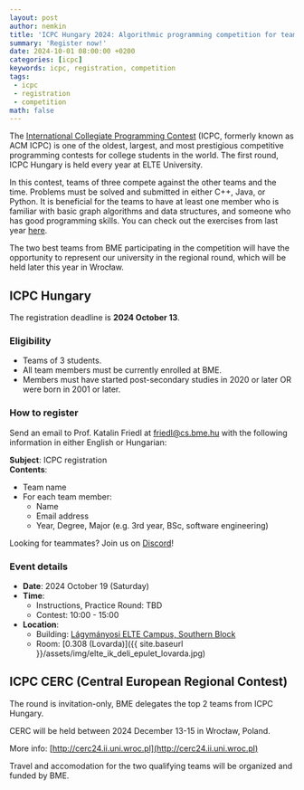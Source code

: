 ```yaml
---
layout: post
author: nemkin
title: 'ICPC Hungary 2024: Algorithmic programming competition for teams'
summary: 'Register now!'
date: 2024-10-01 08:00:00 +0200
categories: [icpc]
keywords: icpc, registration, competition
tags:
 - icpc
 - registration
 - competition
math: false
---
```


The [International Collegiate Programming Contest](https://icpc.global) (ICPC, formerly known as ACM ICPC)
is one of the oldest, largest, and most prestigious competitive programming contests for college students
in the world. The first round, ICPC Hungary is held every year at ELTE University.

In this contest, teams of three compete against the other teams and the time. Problems must be solved and submitted
in either C++, Java, or Python. It is beneficial for the teams to have at least one member who is familiar with
basic graph algorithms and data structures, and someone who has good programming skills. You can check out the
exercises from last year [here](https://cpszit.github.io/competitions/2023-10-14-icpc-hungary.pdf).

The two best teams from BME participating in the competition will have the opportunity to represent our
university in the regional round, which will be held later this year in Wrocław.

## ICPC Hungary

The registration deadline is **2024 October 13**.

### Eligibility

- Teams of 3 students.
- All team members must be currently enrolled at BME.
- Members must have started post-secondary studies in 2020 or later OR were born in 2001 or later.

### How to register

Send an email to Prof. Katalin Friedl at [friedl@cs.bme.hu](mailto:friedl@cs.bme.hu) with
the following information in either English or Hungarian:

**Subject**: ICPC registration  
**Contents**:
- Team name
- For each team member:
  - Name
  - Email address
  - Year, Degree, Major (e.g. 3rd year, BSc, software engineering)

Looking for teammates? Join us on [Discord](https://vprog.hu/discord)!

### Event details

- **Date**: 2024 October 19 (Saturday)
- **Time**:
  - Instructions, Practice Round: TBD
  - Contest: 10:00 - 15:00
- **Location**:
  - Building: [Lágymányosi ELTE Campus, Southern Block](https://goo.gl/maps/c3KgQrZBMH2mBtmq5)
  - Room: [0.308 (Lovarda)]({{ site.baseurl }}/assets/img/elte_ik_deli_epulet_lovarda.jpg)

## ICPC CERC (Central European Regional Contest)

The round is invitation-only, BME delegates the top 2 teams from ICPC Hungary.

CERC will be held between 2024 December 13-15 in Wrocław, Poland.

More info: [http://cerc24.ii.uni.wroc.pl](http://cerc24.ii.uni.wroc.pl)

Travel and accomodation for the two qualifying teams will be organized and funded by BME.
